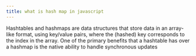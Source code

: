 ```yaml
---
title: what is hash map in javascript
---
```


Hashtables and hashmaps are data structures that store data in an array-like format, using key/value pairs, where the (hashed) key corresponds to the index in the array. One of the primary benefits that a hashtable has over a hashmap is the native ability to handle synchronous updates